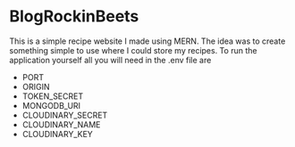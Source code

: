 # BlogRockinBeets

This is a simple recipe website I made using MERN. The idea was to create something simple to use where I could store my recipes. 
To run the application yourself all you will need in the .env file are
- PORT
- ORIGIN
- TOKEN_SECRET
- MONGODB_URI
- CLOUDINARY_SECRET
- CLOUDINARY_NAME
- CLOUDINARY_KEY
